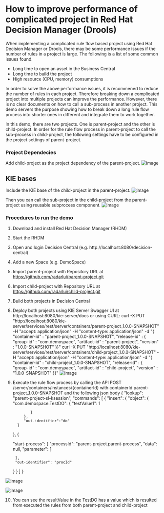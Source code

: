 # How to improve performance of complicated project in Red Hat Decision Manager (Drools)
When implementing a complicated rule flow based project using Red Hat Decision Manager or Drools, there may be some performance issues if the number of rules in a project is large. The following is a list of some common issues found.
- Long time to open an asset in the Business Central
- Long time to build the project
- High resource (CPU, memory) consumptions

In order to solve the above performance issues, it is recommened to reduce the number of rules in each project. Therefore breaking down a complicated project into multiple projects can improve the performance. However, there is no clear documents on how to call a sub-process in another project. This demo servers the purpose showing how to break down a long rule flow process into shorter ones in different and integrate them to work together.

In this demo, there are two projects. One is parent-project and the other is child-project. In order for the rule flow process in parent-project to call the sub-process in child-project, the following settings have to be configured in the project settings of parent-project.

### Project Dependecies
Add child-project as the project dependency of the parent-project.
![image](https://user-images.githubusercontent.com/8802830/135217709-46b57a97-fb19-43d7-b16e-daccc6345c95.png)

## KIE bases
Include the KIE base of the child-project in the parent-project.
![image](https://user-images.githubusercontent.com/8802830/135217897-3a6a5f4f-f0f3-4263-9b4d-f1249416af9f.png)

Then you can call the sub-project in the child-project from the parent-project using reusable subprocess component.
![image](https://user-images.githubusercontent.com/8802830/135218424-7deb0c1e-dda7-438c-8e7f-930e96effea4.png)

### Procedures to run the demo
1. Download and install Red Hat Decision Manager (RHDM)
2. Start the RHDM
3. Open and login Decision Central (e.g. http://localhost:8080/decision-central)
4. Add a new Space (e.g. DemoSpace)
5. Import parent-project with Repository URL at https://github.com/radarlui/parent-project.git
6. Import child-project with Repository URL at https://github.com/radarlui/child-project.git
7. Build both projects in Decision Central
8. Deploy both projects using KIE Server Swagger UI at http://localhost:8080/kie-server/docs or using CURL: 
curl -X PUT "http://localhost:8080/kie-server/services/rest/server/containers/parent-project_1.0.0-SNAPSHOT" -H "accept: application/json" -H "content-type: application/json" -d "{ \"container-id\" : \"parent-project_1.0.0-SNAPSHOT\", \"release-id\" : { \"group-id\" : \"com.demospace\", \"artifact-id\" : \"parent-project\", \"version\" : \"1.0.0-SNAPSHOT\" }}"
curl -X PUT "http://localhost:8080/kie-server/services/rest/server/containers/child-project_1.0.0-SNAPSHOT" -H "accept: application/json" -H "content-type: application/json" -d "{ \"container-id\" : \"child-project_1.0.0-SNAPSHOT\", \"release-id\" : { \"group-id\" : \"com.demospace\", \"artifact-id\" : \"child-project\", \"version\" : \"1.0.0-SNAPSHOT\" }}"
![image](https://user-images.githubusercontent.com/8802830/135237444-e88a2a98-bd25-431b-a467-0bc33a363b45.png)

9. Execute the rule flow process by calling the API POST /server/containers/instances/{containerId} with containerId parent-project_1.0.0-SNAPSHOT and the following json body
{
  "lookup": "parent-project-sl-ksession",
  "commands": [
    {
         "insert": {
            "object": {
               "com.demospace.TestDO": {
                         "testValue1": 1

               }
            },
            "out-identifier":"do"
         }
    },
    {

      "start-process": {
        "processId": "parent-project.parent-process",
        "data":     null,
        "parameter":  [

        ],
        "out-identifier": "procId"
      }
    }
  ]
}

![image](https://user-images.githubusercontent.com/8802830/135241222-3bb9a4d7-8080-40f6-82f4-7a74c1a081e6.png)

![image](https://user-images.githubusercontent.com/8802830/135241277-f013a5b2-b1f7-41c9-9293-0c88491ad736.png)



10. You can see the resultValue in the TestDO has a value which is resulted from executed the rules from both parent-project and child-project




